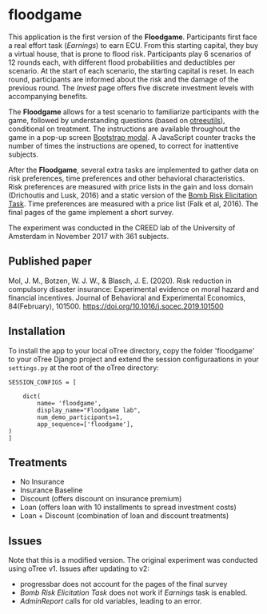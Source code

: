 # floodgame

This application is the first version of the **Floodgame**. Participants first face a real effort task (*Earnings*) to earn ECU. From this starting capital, they buy a virtual house, that is prone to flood risk. Participants play 6 scenarios of 12 rounds each, with different flood probabilities and deductibles per scenario. At the start of each scenario, the starting capital is reset. In each round, participants are informed about the risk and the damage of the previous round. The *Invest* page offers five discrete investment levels with accompanying benefits. 

The **Floodgame** allows for a test scenario to familiarize participants with the game, followed by understanding questions (based on [otreeutils](https://github.com/WZBSocialScienceCenter/otreeutils)), conditional on treatment. The instructions are available throughout the game in a pop-up screen [Bootstrap modal](https://getbootstrap.com/docs/4.0/components/modal/). A JavaScript counter tracks the number of times the instructions are opened, to correct for inattentive subjects. 

After the **Floodgame**, several extra tasks are implemented to gather data on risk preferences, time preferences and other behavioral characteristics. Risk preferences are measured with price lists in the gain and loss domain (Drichoutis and Lusk, 2016) and a static version of the [Bomb Risk Elicitation Task](https://github.com/felixholzmeister/bret). Time preferences are measured with a price list (Falk et al, 2016). The final pages of the game implement a short survey. 

The experiment was conducted in the CREED lab of the University of Amsterdam in November 2017 with 361 subjects.

## Published paper
Mol, J. M., Botzen, W. J. W., & Blasch, J. E. (2020). Risk reduction in compulsory disaster insurance: Experimental evidence on moral hazard and financial incentives. Journal of Behavioral and Experimental Economics, 84(February), 101500. https://doi.org/10.1016/j.socec.2019.101500

## Installation
To install the app to your local oTree directory, copy the folder 'floodgame' to your oTree Django project and extend the session configuraations in your ```settings.py``` at the root of the oTree directory:
```
SESSION_CONFIGS = [

    dict(
        name= 'floodgame',
        display_name="Floodgame lab",
        num_demo_participants=1,
        app_sequence=['floodgame'],
)
]
```
## Treatments
* No Insurance
* Insurance Baseline
* Discount (offers discount on insurance premium)
* Loan (offers loan  with 10 installments to spread investment costs)
* Loan + Discount (combination of loan and discount treatments)

## Issues
Note that this is a modified version. The original experiment was  conducted using oTree v1. Issues after updating to v2:
* progressbar does not account for the pages of the final survey
* *Bomb Risk Elicitation Task* does not work if *Earnings* task is enabled. 
* *AdminReport* calls for old variables, leading to an error.

